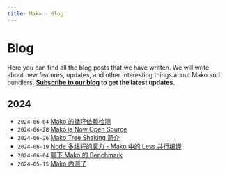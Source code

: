 ```yaml
---
title: Mako - Blog
---
```

# Blog

Here you can find all the blog posts that we have written. We will write about new features, updates, and other interesting things about Mako and bundlers. **[Subscribe to our blog](/rss.xml) to get the latest updates.**

## 2024

- `2024-06-04` [Mako 的循环依赖检测](/blog/mako-detect-circular-dependences)
- `2024-06-28` [Mako is Now Open Source](/blog/mako-open-sourced)
- `2024-06-26` [Mako Tree Shaking 简介](/blog/mako-tree-shaking)
- `2024-06-19` [Node 多线程的魔力 - Mako 中的 Less 并行编译](/blog/parallel-less-loader)
- `2024-06-04` [聊下 Mako 的 Benchmark](/blog/benchmark)
- `2024-05-15` [Mako 内测了](/blog/mako-internal-test)
